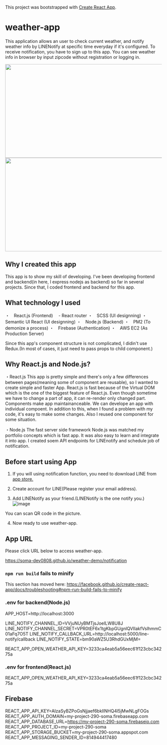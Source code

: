 This project was bootstrapped with [Create React App](https://github.com/facebook/create-react-app).

# weather-app

This application allows an user to check current weather, and notify weather info by LINENotify at specific time everyday if it's configured.
To receive notification, you have to sign up to this app.
You can see weather info in browser by input zipcode without registration or logging in.

<img src="https://user-images.githubusercontent.com/55787141/74496560-fa45b000-4f15-11ea-8a29-eca19641cd13.png" width="570" height="300">

<img src="https://user-images.githubusercontent.com/55787141/74497208-f581fb80-4f17-11ea-8c7d-f40ce0ddf5db.jpg" width="570" height="300">



## Why I created this app

This app is to show my skill of developing.
I've been developing frontend and backend(in here, I express nodejs as backend) so far in several projects.
Since that, I coded frontend and backend for this app.



## What technology I used

・　React.js (Frontend)
  　- React router
・　SCSS (UI designning)
・　Semantic UI React (UI designning)
・　Node.js (Backend)
・　PM2 (To demonize a process)
・　Firebase (Authentication)
・　AWS EC2 (As Production Server)

Since this app's component structure is not complicated, I didin't use Redux.(In most of cases, it just need to pass props to child component.)



## Why React.js and Node.js? 

・React.js
This app is pretty simple and there's only a few differences between pages(meaning some of component are reusable), so I wanted to create simple and faster App.
React.js is fast because of the Virtual DOM which is the one of the biggest feature of React.js. Even though sometime we have to change a part of app, it can re-render only changed part. 
Components make app maintainanceable. We can develope an app with individual compoent. In addition to this, when I found a problem with my code, it's easy to make some changes. Also I reused one component for some situation.

・Node.js
The fast server side framework Node.js was matched my portfolio concepts which is fast app. It was also easy to learn and integrate it into app. I created soem API endpoints for LINEnotify and schedule job of notification.



## Before start using App

1. If you will using notification function, you need to download LINE from [app store.](https://line.me/en-US/download)

2. Create account for LINE(Please register your email address).

3. Add LINENotify as your friend.(LINENotify is the one notify you.)
![image](https://user-images.githubusercontent.com/55787141/74505415-09d2f200-4f32-11ea-9cca-9d1d4e1090b2.png)

You can scan QR code in the picture.

4. Now ready to use weather-app.



## App URL

Please click URL below to access weather-app.

https://soma-dev0808.github.io/weather-demo/notification



### `npm run build` fails to minify

This section has moved here: https://facebook.github.io/create-react-app/docs/troubleshooting#npm-run-build-fails-to-minify


### .env for backend(Node.js)

APP_HOST=http://localhost:3000

LINE_NOTIFY_CHANNEL_ID=VVjuNUyBMTjsJoeILW8U8J
LINE_NOTIFY_CHANNEL_SECRET=VPR0tEF6x1tgKbpGUgnlQVIIakfVslhmmC01aFq7O5T
LINE_NOTIFY_CALLBACK_URL=http://localhost:5000/line-notify/callback
LINE_NOTIFY_STATE=bm90aWZ5U3RhdGUxMjM=

REACT_APP_OPEN_WEATHER_API_KEY=3233ca4eab5a56eec61f123cbc34275a

### .env for frontend(React.js)
REACT_APP_OPEN_WEATHER_API_KEY=3233ca4eab5a56eec61f123cbc34275a

## Firebase
REACT_APP_API_KEY=AIzaSyBZPoGsNjjaef6bkIlNHQ4l5jMwNLgFOGs
REACT_APP_AUTH_DOMAIN=my-project-290-soma.firebaseapp.com
REACT_APP_DATABASE_URL=https://my-project-290-soma.firebaseio.com
REACT_APP_PROJECT_ID=my-project-290-soma
REACT_APP_STORAGE_BUCKET=my-project-290-soma.appspot.com
REACT_APP_MESSAGING_SENDER_ID=814944417480
